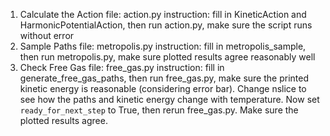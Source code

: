 1. Calculate the Action
file: action.py
instruction: fill in KineticAction and HarmonicPotentialAction, then run action.py, make sure the script runs without error
2. Sample Paths
file: metropolis.py
instruction: fill in metropolis_sample, then run metropolis.py, make sure plotted results agree reasonably well
3. Check Free Gas
file: free_gas.py
instruction: fill in generate_free_gas_paths, then run free_gas.py, make sure the printed kinetic energy is reasonable (considering error bar). Change nslice to see how the paths and kinetic energy change with temperature.
Now set `ready_for_next_step` to True, then rerun free_gas.py. Make sure the plotted results agree.
